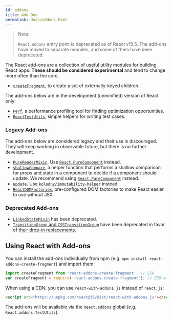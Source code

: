 ```yaml
---
id: addons
title: Add-Ons
permalink: docs/addons.html
---
```


> Note:
>
> `React.addons` entry point is deprecated as of React v15.5. The add-ons have moved to separate modules, and some of them have been deprecated.

The React add-ons are a collection of useful utility modules for building React apps. **These should be considered experimental** and tend to change more often than the core.

- [`createFragment`](create-fragment.html), to create a set of externally-keyed children.

The add-ons below are in the development (unminified) version of React only:

- [`Perf`](perf.html), a performance profiling tool for finding optimization opportunities.
- [`ReactTestUtils`](test-utils.html), simple helpers for writing test cases.

### Legacy Add-ons

The add-ons below are considered legacy and their use is discouraged. They will keep working in observable future, but there is no further development.

- [`PureRenderMixin`](pure-render-mixin.html). Use [`React.PureComponent`](/docs/react-api.html#reactpurecomponent) instead.
- [`shallowCompare`](shallow-compare.html), a helper function that performs a shallow comparison for props and state in a component to decide if a component should update. We recommend using [`React.PureComponent`](/docs/react-api.html#reactpurecomponent) instead.
- [`update`](update.html). Use [`kolodny/immutability-helper`](https://github.com/kolodny/immutability-helper) instead.
- [`ReactDOMFactories`](dom-factories.html), pre-configured DOM factories to make React easier to use without JSX.

### Deprecated Add-ons

- [`LinkedStateMixin`](two-way-binding-helpers.html) has been deprecated.
- [`TransitionGroup` and `CSSTransitionGroup`](animation.html) have been deprecated in favor of [their drop-in replacements](https://github.com/reactjs/react-transition-group/tree/v1-stable).

## Using React with Add-ons

You can install the add-ons individually from npm (e.g. `npm install react-addons-create-fragment`) and import them:

```javascript
import createFragment from 'react-addons-create-fragment'; // ES6
var createFragment = require('react-addons-create-fragment'); // ES5 with npm
```

When using a CDN, you can use `react-with-addons.js` instead of `react.js`:

```html
<script src="https://unpkg.com/react@15/dist/react-with-addons.js"></script>
```

The add-ons will be available via the `React.addons` global (e.g. `React.addons.TestUtils`).
